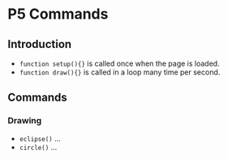 # P5 Commands

## Introduction

- `function setup(){}` is called once when the page is loaded.
- `function draw(){}` is called in a loop many time per second.

## Commands

### Drawing

- `eclipse()` ...
- `circle()` ...
